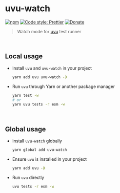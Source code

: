 # uvu-watch

[![npm](https://img.shields.io/npm/v/uvu-watch.svg)](https://www.npmjs.com/package/uvu-watch)
[![Code style: Prettier](https://img.shields.io/badge/code_style-prettier-ff69b4.svg)](https://github.com/prettier/prettier)
[![Donate](https://img.shields.io/badge/Donate-PayPal-green.svg)](https://paypal.me/alecdotbiz)

> Watch mode for [uvu](https://github.com/lukeed/uvu) test runner

&nbsp;

## Local usage

- Install `uvu` and `uvu-watch` in your project
  ```sh
  yarn add uvu uvu-watch -D
  ```

- Run `uvu` through Yarn or another package manager
  ```sh
  yarn test -w
  # or
  yarn uvu tests -r esm -w
  ```

&nbsp;

## Global usage

- Install `uvu-watch` globally
  ```sh
  yarn global add uvu-watch
  ```

- Ensure `uvu` is installed in your project
  ```sh
  yarn add uvu -D
  ```

- Run `uvu` directly
  ```sh
  uvu tests -r esm -w
  ```
